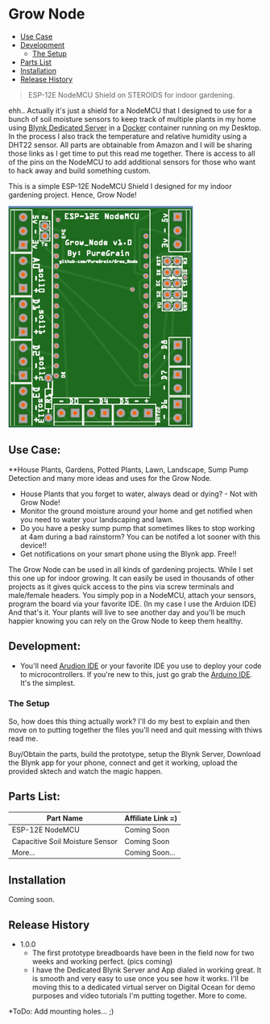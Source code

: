 # Grow Node

* [Use Case](#use-case)
* [Development](#development)
   * [The Setup](#the-setup)
* [Parts List](#parts-list)
* [Installation](#installation)
* [Release History](#release-history)

> ESP-12E NodeMCU Shield on STEROIDS for indoor gardening.

ehh.. Actually it's just a shield for a NodeMCU that I designed to use for a bunch of soil moisture sensors to keep track of multiple plants in my home using [Blynk Dedicated Server](https://github.com/blynkkk/blynk-server) in a [Docker](https://www.docker.com/products/docker-desktop) container running on my Desktop. In the process I also track the temperature and relative humidity using a DHT22 sensor. All parts are obtainable from Amazon and I will be sharing those links as I get time to put this read me together. There is access to all of the pins on the NodeMCU to add additional sensors for those who want to hack away and build something custom.

This is a simple ESP-12E NodeMCU Shield I designed for my indoor gardening project. Hence, Grow Node!

![](/images/v1.0.png)

## Use Case:

**House Plants, Gardens, Potted Plants, Lawn, Landscape, Sump Pump Detection and many more ideas and uses for the Grow Node.

* House Plants that you forget to water, always dead or dying? - Not with Grow Node!
* Monitor the ground moisture around your home and get notified when you need to water your landscaping and lawn.
* Do you have a pesky sump pump that sometimes likes to stop working at 4am during a bad rainstorm? You can be notifed a lot sooner with this device!!
* Get notifications on your smart phone using the Blynk app. Free!!


The Grow Node can be used in all kinds of gardening projects. While I set this one up for indoor growing. It can easily be used in thousands of other projects as it gives quick access to the pins via screw terminals and male/female headers. You simply pop in a NodeMCU, attach your sensors, program the board via your favorite IDE. (In my case I use the Arduion IDE) And that's it. Your plants will live to see another day and you'll be much happier knowing you can rely on the Grow Node to keep them healthy.

## Development:

* You'll need [Arudion IDE](https://www.arduino.cc/en/software) or your favorite IDE you use to deploy your code to microcontrollers. If you're new to this, just go grab the [Arduino IDE](https://www.arduino.cc/en/software). It's the simplest.

### The Setup
So, how does this thing actually work? I'll do my best to explain and then move on to putting together the files you'll need and quit messing with thiws read me.

Buy/Obtain the parts, build the prototype, setup the Blynk Server, Download the Blynk app for your phone, connect and get it working, upload the provided sktech and watch the magic happen.

## Parts List:

Part Name | Affiliate Link =)
------------ | -------------
ESP-12E NodeMCU | Coming Soon
Capacitive Soil Moisture Sensor | Coming Soon
More... | Coming Soon...

## Installation

Coming soon.

## Release History

* 1.0.0
    * The first prototype breadboards have been in the field now for two weeks and working perfect. (pics coming)
    * I have the Dedicated Blynk Server and App dialed in working great. It is smooth and very easy to use once you see how it works. I'll be moving this to a dedicated virtual server on Digital Ocean for demo purposes and video tutorials I'm putting together. More to come.
    
*ToDo: Add mounting holes... ;) 




